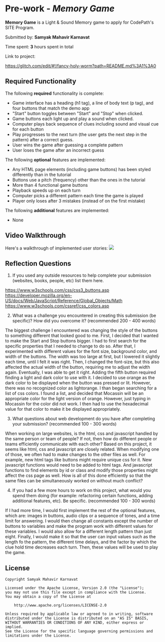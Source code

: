 # Pre-work - *Memory Game*

**Memory Game** is a Light & Sound Memory game to apply for CodePath's SITE Program. 

Submitted by: **Samyak Mahavir Karnavat**

Time spent: **3** hours spent in total

Link to project:

https://glitch.com/edit/#!/fancy-holy-worm?path=README.md%3A1%3A0

## Required Functionality

The following **required** functionality is complete:

* Game interface has a heading (h1 tag), a line of body text (p tag), and four buttons that match the demo app
* "Start" button toggles between "Start" and "Stop" when clicked. 
* Game buttons each light up and play a sound when clicked. 
* Computer plays back sequence of clues including sound and visual cue for each button
* Play progresses to the next turn (the user gets the next step in the pattern) after a correct guess. 
* User wins the game after guessing a complete pattern
* User loses the game after an incorrect guess

The following **optional** features are implemented:

* Any HTML page elements (including game buttons) has been styled differently than in the tutorial
* Buttons use a pitch (frequency) other than the ones in the tutorial
* More than 4 functional game buttons
* Playback speeds up on each turn
* Computer picks a different pattern each time the game is played
* Player only loses after 3 mistakes (instead of on the first mistake)

The following **additional** features are implemented:

* None

## Video Walkthrough

Here's a walkthrough of implemented user stories:
![](https://media.giphy.com/media/IyHrT6WuQqFuU8iHVB/giphy.gif)


## Reflection Questions
1. If you used any outside resources to help complete your submission (websites, books, people, etc) list them here. 

https://www.w3schools.com/css/css3_buttons.asp
https://developer.mozilla.org/en-US/docs/Web/JavaScript/Reference/Global_Objects/Math
https://www.w3schools.com/cssref/css_colors.asp

2. What was a challenge you encountered in creating this submission (be specific)? How did you overcome it? (recommended 200 - 400 words) 

The biggest challenge I encountered was changing the style of the buttons to something different that looked good to me. First, I decided that I wanted to make the Start and Stop buttons bigger.
I had to first search for the specific properties that I needed to change to do so. After that, I experimented with different values for the font size, background color, and width of the buttons.
The width was too large at first, but I lowered it slightly each time, until I felt it was right. Then, I changed the font-size, but this also affected the actual width of the button, requiring
me to adjust the width again. Eventually, I was able to get it right. Adding the fifth button required finding a light and dark color to use with it. I decided to use orange as the dark color to
be displayed when the button was pressed or lit. However, there was no recognized color as lightorange. I than began searching for a list of css colors. I found a list, and decided that Mocassin
will be an appropriate color for the light version of orange. However, just typing in Mocassin for the color did not work. I then had to use the hexadecimal value for that color to make it be displayed
appropriately.

3. What questions about web development do you have after completing your submission? (recommended 100 - 300 words) 

When working on large websites, is the html, css and javascript handled by the same person or team of people? If not, then how do different people or teams efficiently communicate with each other?
Based on this project, it seems like html, css and javascript are closely related. When modifying one of those, we often had to make changes to the other files as well. For example, new html tags like
buttons might require unique css for it. New javascript functions would need to be added to html tags. And javascript functions to find elements by id or class and modify those properties might affect the css
page as well. How is all of this done efficiently so that the same files can be simultaneously worked on without much conflict?

4. If you had a few more hours to work on this project, what would you spend them doing (for example: refactoring certain functions, adding additional features, etc). Be specific. (recommended 100 - 300 words) 

If I had more time, I would first implement the rest of the optional features, which are: images in buttons, audio clips or a sequence of tones, and a time limit for answering. I would then change all constants
except the number of buttons to variables and make the program work with different values for these variables. I would also allow for a different length pattern than just eight.
Finally, I would make it so that the user can input values such as the length fo the pattern, the different time delays, and the factor by which the clue hold time decreases each turn. Then, these values
will be used to play the game.



## License

    Copyright Samyak Mahavir Karnavat

    Licensed under the Apache License, Version 2.0 (the "License");
    you may not use this file except in compliance with the License.
    You may obtain a copy of the License at

        http://www.apache.org/licenses/LICENSE-2.0

    Unless required by applicable law or agreed to in writing, software
    distributed under the License is distributed on an "AS IS" BASIS,
    WITHOUT WARRANTIES OR CONDITIONS OF ANY KIND, either express or implied.
    See the License for the specific language governing permissions and
    limitations under the License.
